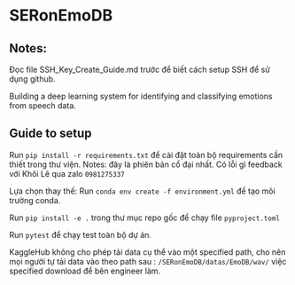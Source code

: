 # SERonEmoDB
## Notes: 
Đọc file SSH_Key_Create_Guide.md trước để biết cách setup SSH để sử dụng github.

Building a deep learning system for identifying and classifying emotions from speech data.

## Guide to setup
Run `pip install -r requirements.txt` để cài đặt toàn bộ requirements cần thiết trong thư viện. Notes: đây là phiên bản cổ đại nhất. Có lỗi gì feedback với Khôi Lê qua zalo `0981275337`

Lựa chọn thay thế: Run `conda env create -f environment.yml` để tạo môi trường conda.

Run `pip install -e .` trong thư mục repo gốc để chạy file `pyproject.toml`  

Run `pytest` để chạy test toàn bộ dự án.

KaggleHub không cho phép tải data cụ thể vào một specified path, cho nên mọi người tự tải data vào theo path sau : `/SERonEmoDB/datas/EmoDB/wav/` việc specified download để bên engineer làm.


